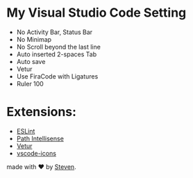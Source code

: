 # My Visual Studio Code Setting
- No Activity Bar, Status Bar
- No Minimap
- No Scroll beyond the last line
- Auto inserted 2-spaces Tab
- Auto save
- Vetur
- Use FiraCode with Ligatures
- Ruler 100

# Extensions:
- [ESLint](https://marketplace.visualstudio.com/items?itemName=dbaeumer.vscode-eslint)
- [Path Intellisense](https://marketplace.visualstudio.com/items?itemName=christian-kohler.path-intellisense)
- [Vetur](https://marketplace.visualstudio.com/items?itemName=octref.vetur)
- [vscode-icons](https://marketplace.visualstudio.com/items?itemName=robertohuertasm.vscode-icons)

made with &#x2764; by [Steven](https://github.com/iamstevendao).
